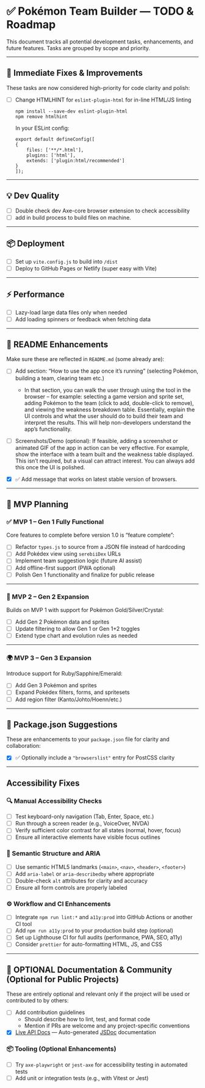 # ✅ Pokémon Team Builder — TODO & Roadmap

This document tracks all potential development tasks, enhancements, and future features. Tasks are grouped by scope and priority.

---

## 🔧 Immediate Fixes & Improvements

These tasks are now considered high-priority for code clarity and polish:
- [ ] Change HTMLHINT for `eslint-plugin-html` for in-line HTML/JS linting
   ``` 
   npm install --save-dev eslint-plugin-html
   npm remove htmlhint 
   ```
   
    In your ESLint config:
    
    ```
    export default defineConfig([
    {
        files: ['**/*.html'],
        plugins: ['html'],
        extends: ['plugin:html/recommended']
    }
    ]);
    ```

---

## 💡 Dev Quality
- [ ] Double check dev Axe-core browser extension to check accessibility
- [ ] add in build process to build files on machine.

---

## 📦 Deployment

- [ ] Set up `vite.config.js` to build into `/dist`
- [ ] Deploy to GitHub Pages or Netlify (super easy with Vite)

---

## ⚡️ Performance

- [ ] Lazy-load large data files only when needed
- [ ] Add loading spinners or feedback when fetching data

---

## 📝 README Enhancements

Make sure these are reflected in `README.md` (some already are):

- [ ] Add section: “How to use the app once it’s running” (selecting Pokémon, building a team, clearing team etc.)
    - In that section, you can walk the user through using the tool in the browser – for example: selecting a game version and sprite set, adding Pokémon to the team (click to add, double-click to remove), and viewing the weakness breakdown table. Essentially, explain the UI controls and what the user should do to build their team and interpret the results. This will help non-developers understand the app’s functionality.
- [ ] Screenshots/Demo (optional): If feasible, adding a screenshot or animated GIF of the app in action can be very effective. For example, show the interface with a team built and the weakness table displayed. This isn’t required, but a visual can attract interest. You can always add this once the UI is polished.
- [x] ✅ Add message that works on latest stable version of browsers.


---

## 🚀 MVP Planning

### ✅ MVP 1 – Gen 1 Fully Functional
Core features to complete before version 1.0 is “feature complete”:

- [ ] Refactor `types.js` to source from a JSON file instead of hardcoding
- [ ] Add Pokédex view using `serebiiDex` URLs
- [ ] Implement team suggestion logic (future AI assist)
- [ ] Add offline-first support (PWA optional)
- [ ] Polish Gen 1 functionality and finalize for public release

---

### 🧬 MVP 2 – Gen 2 Expansion
Builds on MVP 1 with support for Pokémon Gold/Silver/Crystal:

- [ ] Add Gen 2 Pokémon data and sprites
- [ ] Update filtering to allow Gen 1 or Gen 1+2 toggles
- [ ] Extend type chart and evolution rules as needed

---

### 🌍 MVP 3 – Gen 3 Expansion
Introduce support for Ruby/Sapphire/Emerald:

- [ ] Add Gen 3 Pokémon and sprites
- [ ] Expand Pokédex filters, forms, and spritesets
- [ ] Add region filter (Kanto/Johto/Hoenn/etc.)

---

## 🧠 Package.json Suggestions

These are enhancements to your `package.json` file for clarity and collaboration:

- [x] ✅ Optionally include a `"browserslist"` entry for PostCSS clarity


---

## Accessibility Fixes

### 🔍 Manual Accessibility Checks
- [ ] Test keyboard-only navigation (Tab, Enter, Space, etc.)
- [ ] Run through a screen reader (e.g., VoiceOver, NVDA)
- [ ] Verify sufficient color contrast for all states (normal, hover, focus)
- [ ] Ensure all interactive elements have visible focus outlines

### 🧱 Semantic Structure and ARIA
- [ ] Use semantic HTML5 landmarks (`<main>`, `<nav>`, `<header>`, `<footer>`)
- [ ] Add `aria-label` or `aria-describedby` where appropriate
- [ ] Double-check `alt` attributes for clarity and accuracy
- [ ] Ensure all form controls are properly labeled

### ⚙️ Workflow and CI Enhancements
- [ ] Integrate `npm run lint:*` and `a11y:prod` into GitHub Actions or another CI tool
- [ ] Add `npm run a11y:prod` to your production build step (optional)
- [ ] Set up Lighthouse CI for full audits (performance, PWA, SEO, a11y)
- [ ] Consider `prettier` for auto-formatting HTML, JS, and CSS

---

## 📘 OPTIONAL Documentation & Community (Optional for Public Projects)

These are entirely optional and relevant only if the project will be used or contributed to by others:

- [ ] Add contribution guidelines
  - Should describe how to lint, test, and format code
  - Mention if PRs are welcome and any project-specific conventions
- [x] [Live API Docs](https://jennifert.github.io/Pokemon-Team-Builder/) — Auto-generated [JSDoc](https://jsdoc.app/) documentation

### 📦 Tooling (Optional Enhancements)
- [ ] Try `axe-playwright` or `jest-axe` for accessibility testing in automated tests
- [ ] Add unit or integration tests (e.g., with Vitest or Jest)